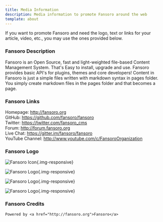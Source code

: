 ```yaml
---
title: Media Information
description: Media information to promote Fansoro around the web
template: about
---
```


If you want to promote Fansoro and need the logo, text or links for your article, video, etc., you may use the ones provided below.   

### Fansoro Description

Fansoro is an Open Source, fast and light-weighted file-based Content Management System. That's Easy to install, upgrade and use. Fansoro provides basic API's for plugins, themes and core developers! Content in Fansoro is just a simple files written with markdown syntax in pages folder. You simply create markdown files in the pages folder and that becomes a page.  

### Fansoro Links
Homepage: http://fansoro.org   
GitHub: https://github.com/fansoro/fansoro  
Twitter: https://twitter.com/fansoro_cms  
Forum: http://forum.fansoro.org   
Live Chat: https://gitter.im/fansoro/fansoro  
YouTube Channel: http://www.youtube.com/c/FansoroOrganization  

### Fansoro Logo

![Fansoro Icon]({site_url}/public/assets/img/fansoro-icon.png){.img-responsive}

![Fansoro Logo]({site_url}/public/assets/img/fansoro-logo.png){.img-responsive}

![Fansoro Logo]({site_url}/public/assets/img/fansoro-logo-white.png){.img-responsive}

![Fansoro Logo]({site_url}/public/assets/img/fansoro-logo-yellow.png){.img-responsive}


### Fansoro Credits

```
Powered by <a href="http://fansoro.org">Fansoro</a>
```
